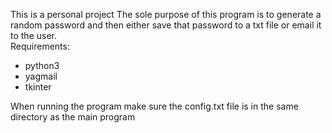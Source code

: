 This is a personal project
The sole purpose of this program is to generate a random password and then either save that password to a txt file or email it to the user.<br>
Requirements:
<ul>
  <li> python3 </li>
  <li> yagmail </li>
  <li> tkinter </li>
</ul>
  
  
When running the program make sure the config.txt file is in the same directory as the main program


